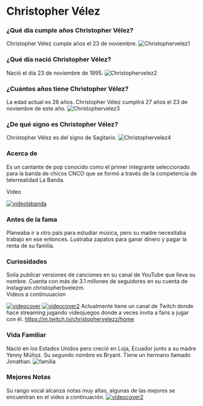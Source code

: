 # **Christopher Vélez**

### **¿Qué día cumple años Christopher Vélez?**

Christopher Vélez cumple años el 23 de noviembre.
![Christophervelez1](https://i.pinimg.com/originals/5f/90/f5/5f90f51208ade6478588ce7ef7263162.jpg)
### **¿Qué día nació Christopher Vélez?**
Nació el día 23 de noviembre de 1995.
![Christophervelez2](https://cloudfront-us-east-1.images.arcpublishing.com/eluniverso/P3NRUG2HR5A4POFQHFYBVR7PBQ.jpg)
### **¿Cuántos años tiene Christopher Vélez?**
La edad actual es 26 años. Christopher Vélez cumplirá 27 años el 23 de noviembre de este año.
![Christophervelez3](https://pbs.twimg.com/media/D-lNs60X4AA1H2l.jpg:large)
### **¿De qué signo es Christopher Vélez?**
Christopher Vélez es del signo de Sagitario.
![Christophervelez4](https://i.pinimg.com/originals/1b/e0/e3/1be0e34e70657193581e656d180ff76c.jpg)
### **Acerca de**
Es un cantante de pop conocido como el primer integrante seleccionado para la banda de chicos CNCO que se formó a través de la competencia de telerrealidad La Banda.

Video

[![videolabanda](https://st1.uvnimg.com/d5/c0/f148c95d4269a016dce2725538de/d1f71e726997474abb91baaca46c1e64 "Clic en la imagen para ir al video")](https://www.youtube.com/watch?v=aXSg1_z60Ko)

### **Antes de la fama**
Planeaba ir a otro país para estudiar música, pero su madre necesitaba trabajo en ese entonces. Lustraba zapatos para ganar dinero y pagar la renta de su familia.
### **Curiosidades**
Solía publicar versiones de canciones en su canal de YouTube que lleva su nombre. Cuenta con más de 3.1 millones de seguidores en su cuenta de Instagram christopherbvelezm.  
Videos a continuuacion

[![videocover](https://i.ytimg.com/vi/GrM5AZbird8/mqdefault.jpg "Clic en la imagen para ir al video")](https://youtu.be/GrM5AZbird8)
[![videocover2](https://i.ytimg.com/vi/9HrrKGWpMH8/maxresdefault.jpg "Clic en la imagen para ir al video")](https://youtu.be/9HrrKGWpMH8)
Actualmente tiene un canal de Twitch donde hace streaming jugando videojuegos donde a veces invita a fans a jugar con él.
https://m.twitch.tv/christophervelezz/home
### **Vida Familiar**
Nació en los Estados Unidos pero creció en Loja, Ecuador junto a su madre Yenny Múñoz. Su segundo nombre es Bryant. Tiene un hermano llamado Jonathan.
![familia](https://i.pinimg.com/736x/bc/65/d6/bc65d66ce22008ef1a59a303bf0d828d.jpg)
### **Mejores Notas**
Su rango vocal alcanza notas muy altas, algunas de las mejores se encuentran en el video a continuación.
[![videocover2](https://i.pinimg.com/originals/54/01/d8/5401d82e0887b38ea6d5256118b74f47.jpg "Clic en la imagen para ir al video")](https://youtu.be/Smk0onxUAFI)
